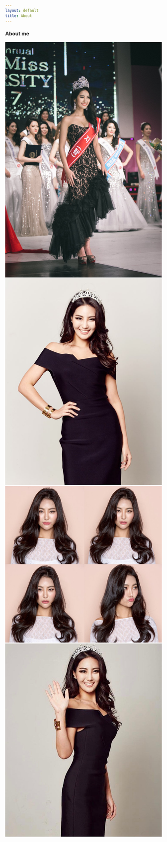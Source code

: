 ```yaml
---
layout: default
title: About
---
```


<link rel="stylesheet" href="/assets/css/index.css">

<div class="content-container">
	<h3 class="content-heading">
    About me
	</h3>
	<div class="content-content">
    <img src="/assets//images/0.jpeg" class="d-block w-100" />
    <img src="/assets//images/2.jpeg" class="d-block w-100" />
    <img src="/assets//images/3.jpeg" class="d-block w-100" />
    <img src="/assets//images/4.jpeg" class="d-block w-100" />
	</div>
</div>

